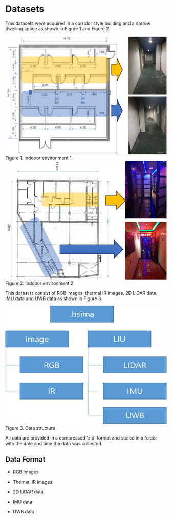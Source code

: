 # Datasets
This datasets were acquired in a corridor style building and a narrow dwelling space as shown in Figure 1 and Figure 2.

<div style="text-align:center"><img src="Indoor_environment_1.png"  width="700" height="370"></div>
Figure 1. Indooor environment 1

<div style="text-align:center"><img src="Indoor_environment_2.png"  width="700" height="370"></div>
Figure 2. Indooor environment 2

This datasets consist of RGB images, thermal IR images, 2D LiDAR data, IMU data and UWB data as shown in Figure 3.

<div style="text-align:center"><img src="data_structure.png"  width="700" height="370"></div>
Figure 3. Data structure 

All data are provided in a compressed 'zip' format and stored in a folder with the date and time the data was collected.

## Data Format
- RGB images

- Thermal IR images

- 2D LiDAR data

- IMU data

- UWB data



